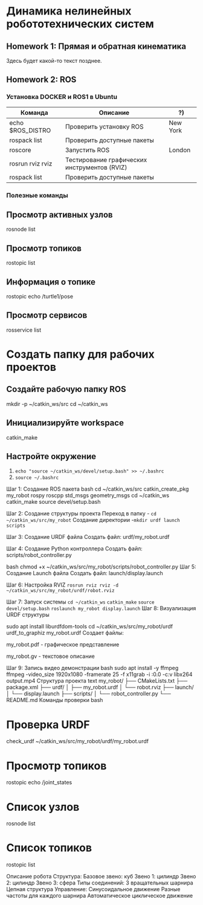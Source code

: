 # Динамика нелинейных робототехнических систем
## Homework 1: Прямая и обратная кинематика
Здесь будет какой-то текст позднее.

## Homework 2: ROS
### Установка DOCKER и ROS1 в Ubuntu

| Команда  | Описание |  ?)    |
|-------|-----|-------|
| echo $ROS_DISTRO | Проверить установку ROS  | New York |
| rospack list   | Проверить доступные пакеты  |    |
| roscore   | Запустить ROS  | London   |
| rosrun rviz rviz   | Тестирование графических инструментов (RVIZ)  |    |
| rospack list   | Проверить доступные пакеты  |    |

### Полезные команды
## Просмотр активных узлов
rosnode list

## Просмотр топиков
rostopic list

## Информация о топике
rostopic echo /turtle1/pose

## Просмотр сервисов
rosservice list

# Создать папку для рабочих проектов
## Создайте рабочую папку ROS
mkdir -p ~/catkin_ws/src
cd ~/catkin_ws

## Инициализируйте workspace
catkin_make

## Настройте окружение
1. `echo "source ~/catkin_ws/devel/setup.bash" >> ~/.bashrc`
2. `source ~/.bashrc`

Шаг 1: Создание ROS пакета
bash
cd ~/catkin_ws/src
catkin_create_pkg my_robot rospy roscpp std_msgs geometry_msgs
cd ~/catkin_ws
catkin_make
source devel/setup.bash

Шаг 2: Создание структуры проекта
Переход в папку - `cd ~/catkin_ws/src/my_robot`
Создание директории -`mkdir urdf launch scripts`

Шаг 3: Создание URDF файла
Создать файл: urdf/my_robot.urdf

Шаг 4: Создание Python контроллера
Создать файл: scripts/robot_controller.py

bash
chmod +x ~/catkin_ws/src/my_robot/scripts/robot_controller.py
Шаг 5: Создание Launch файла
Создать файл: launch/display.launch

Шаг 6: Настройка RVIZ
`rosrun rviz rviz -d ~/catkin_ws/src/my_robot/urdf/robot.rviz`

Шаг 7: Запуск системы
`cd ~/catkin_ws`
`catkin_make`
`source devel/setup.bash`
`roslaunch my_robot display.launch`
Шаг 8: Визуализация URDF структуры

sudo apt install liburdfdom-tools
cd ~/catkin_ws/src/my_robot/urdf
urdf_to_graphiz my_robot.urdf
Создает файлы:

my_robot.pdf - графическое представление

my_robot.gv - текстовое описание

Шаг 9: Запись видео демонстрации
bash
sudo apt install -y ffmpeg
ffmpeg -video_size 1920x1080 -framerate 25 -f x11grab -i :0.0 -c:v libx264 output.mp4
Структура проекта
text
my_robot/
├── CMakeLists.txt
├── package.xml
├── urdf/
│   ├── my_robot.urdf
│   └── robot.rviz
├── launch/
│   └── display.launch
├── scripts/
│   └── robot_controller.py
└── README.md
Команды проверки
bash
# Проверка URDF
check_urdf ~/catkin_ws/src/my_robot/urdf/my_robot.urdf

# Просмотр топиков
rostopic echo /joint_states

# Список узлов
rosnode list

# Список топиков
rostopic list

Описание робота
Структура:
Базовое звено: куб
Звено 1: цилиндр
Звено 2: цилиндр
Звено 3: сфера
Типы соединений:
3 вращательных шарнира
Цепная структура
Управление:
Синусоидальное движение
Разные частоты для каждого шарнира
Автоматическое циклическое движение
